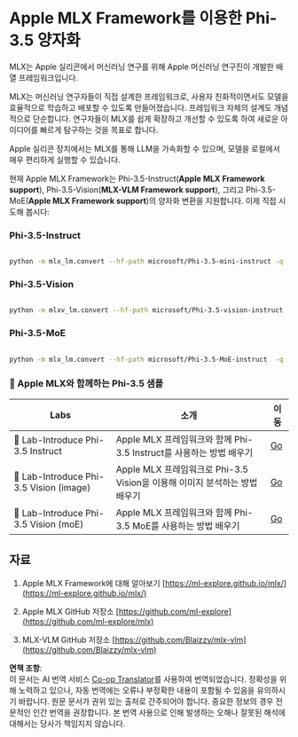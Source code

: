 <!--
CO_OP_TRANSLATOR_METADATA:
{
  "original_hash": "ec5e22bbded16acb7bdb9fa568ab5781",
  "translation_date": "2025-05-08T06:10:38+00:00",
  "source_file": "md/01.Introduction/04/UsingAppleMLXQuantifyingPhi.md",
  "language_code": "ko"
}
-->
# **Apple MLX Framework를 이용한 Phi-3.5 양자화**

MLX는 Apple 실리콘에서 머신러닝 연구를 위해 Apple 머신러닝 연구진이 개발한 배열 프레임워크입니다.

MLX는 머신러닝 연구자들이 직접 설계한 프레임워크로, 사용자 친화적이면서도 모델을 효율적으로 학습하고 배포할 수 있도록 만들어졌습니다. 프레임워크 자체의 설계도 개념적으로 단순합니다. 연구자들이 MLX를 쉽게 확장하고 개선할 수 있도록 하여 새로운 아이디어를 빠르게 탐구하는 것을 목표로 합니다.

Apple 실리콘 장치에서는 MLX를 통해 LLM을 가속화할 수 있으며, 모델을 로컬에서 매우 편리하게 실행할 수 있습니다.

현재 Apple MLX Framework는 Phi-3.5-Instruct(**Apple MLX Framework support**), Phi-3.5-Vision(**MLX-VLM Framework support**), 그리고 Phi-3.5-MoE(**Apple MLX Framework support**)의 양자화 변환을 지원합니다. 이제 직접 시도해 봅시다:

### **Phi-3.5-Instruct**

```bash

python -m mlx_lm.convert --hf-path microsoft/Phi-3.5-mini-instruct -q

```

### **Phi-3.5-Vision**

```bash

python -m mlxv_lm.convert --hf-path microsoft/Phi-3.5-vision-instruct -q

```

### **Phi-3.5-MoE**

```bash

python -m mlx_lm.convert --hf-path microsoft/Phi-3.5-MoE-instruct  -q

```


### **🤖 Apple MLX와 함께하는 Phi-3.5 샘플**

| Labs    | 소개 | 이동 |
| -------- | ------- |  ------- |
| 🚀 Lab-Introduce Phi-3.5 Instruct  | Apple MLX 프레임워크와 함께 Phi-3.5 Instruct를 사용하는 방법 배우기   |  [Go](../../../../../code/09.UpdateSamples/Aug/mlx-phi35-instruct.ipynb)    |
| 🚀 Lab-Introduce Phi-3.5 Vision (image) | Apple MLX 프레임워크로 Phi-3.5 Vision을 이용해 이미지 분석하는 방법 배우기     |  [Go](../../../../../code/09.UpdateSamples/Aug/mlx-phi35-vision.ipynb)    |
| 🚀 Lab-Introduce Phi-3.5 Vision (moE)   | Apple MLX 프레임워크와 함께 Phi-3.5 MoE를 사용하는 방법 배우기  |  [Go](../../../../../code/09.UpdateSamples/Aug/mlx-phi35-moe.ipynb)    |


## **자료**

1. Apple MLX Framework에 대해 알아보기 [https://ml-explore.github.io/mlx/](https://ml-explore.github.io/mlx/)

2. Apple MLX GitHub 저장소 [https://github.com/ml-explore](https://github.com/ml-explore/mlx)

3. MLX-VLM GitHub 저장소 [https://github.com/Blaizzy/mlx-vlm](https://github.com/Blaizzy/mlx-vlm)

**면책 조항**:  
이 문서는 AI 번역 서비스 [Co-op Translator](https://github.com/Azure/co-op-translator)를 사용하여 번역되었습니다. 정확성을 위해 노력하고 있으나, 자동 번역에는 오류나 부정확한 내용이 포함될 수 있음을 유의하시기 바랍니다. 원문 문서가 권위 있는 출처로 간주되어야 합니다. 중요한 정보의 경우 전문적인 인간 번역을 권장합니다. 본 번역 사용으로 인해 발생하는 오해나 잘못된 해석에 대해서는 당사가 책임지지 않습니다.